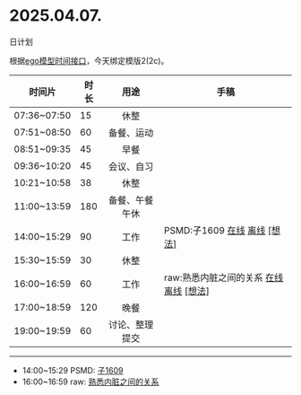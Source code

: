 # 2025.04.07.
日计划

根据[ego模型时间接口](https://gitee.com/hyg/blog/blob/master/timeflow.md)，今天绑定模版2(2c)。

| 时间片 | 时长 | 用途 | 手稿 |
| --- | --- | :---: | --- |
| 07:36~07:50 | 15 | 休整 |  |
| 07:51~08:50 | 60 | 备餐、运动 |  |
| 08:51~09:35 | 45 | 早餐 |  |
| 09:36~10:20 | 45 | 会议、自习 |  |
| 10:21~10:58 | 38 | 休整 |  |
| 11:00~13:59 | 180 | 备餐、午餐午休 |  |
| 14:00~15:29 | 90 | 工作 | PSMD:子1609 [在线](http://simp.ly/p/lsBYG9) [离线](../../draft/2025/20250407140000.md) <a href="mailto:huangyg@mars22.com?subject=关于2025.04.07.[PSMD:子1609]任务&body=日期: 20250407%0D%0A序号: 6%0D%0A手稿:../../draft/2025/20250407140000.md%0D%0A---请勿修改邮件主题及以上内容 从下一行开始写您的想法---%0D%0A">[想法]</a> |
| 15:30~15:59 | 30 | 休整 |  |
| 16:00~16:59 | 60 | 工作 | raw:熟悉内脏之间的关系 [在线](http://simp.ly/p/MpcbHD) [离线](../../draft/2025/20250407160000.md) <a href="mailto:huangyg@mars22.com?subject=关于2025.04.07.[raw:熟悉内脏之间的关系]任务&body=日期: 20250407%0D%0A序号: 8%0D%0A手稿:../../draft/2025/20250407160000.md%0D%0A---请勿修改邮件主题及以上内容 从下一行开始写您的想法---%0D%0A">[想法]</a> |
| 17:00~18:59 | 120 | 晚餐 |  |
| 19:00~19:59 | 60 | 讨论、整理提交 |  |

---

- 14:00~15:29	PSMD: [子1609](../../draft/2025/20250407.01.md)
- 16:00~16:59	raw: [熟悉内脏之间的关系](../../draft/2025/20250407.02.md)
